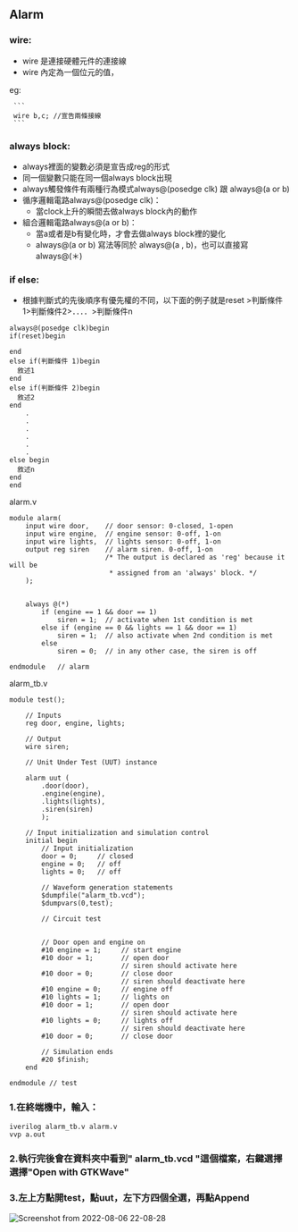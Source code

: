 ## Alarm

###  wire:
  * wire 是連接硬體元件的連接線
  * wire 內定為一個位元的值，
   
   eg:
   
     ```
     wire b,c; //宣告兩條接線
     ```
     
     
### always block:
  * always裡面的變數必須是宣告成reg的形式
  * 同一個變數只能在同一個always block出現
  * always觸發條件有兩種行為模式always@(posedge clk) 跟 always@(a or b)
  * 循序邏輯電路always@(posedge clk)：
    * 當clock上升的瞬間去做always block內的動作
  * 組合邏輯電路always@(a or b)：
    * 當a或者是b有變化時，才會去做always block裡的變化 
    * always@(a or b) 寫法等同於 always@(a , b)，也可以直接寫always@(＊) 

### if else:
  * 根據判斷式的先後順序有優先權的不同，以下面的例子就是reset >判斷條件1>判斷條件2>．．．．>判斷條件n
  ```
  always@(posedge clk)begin
  if(reset)begin

  end
  else if(判斷條件 1)begin
    敘述1
  end
  else if(判斷條件 2)begin
    敘述2
  end
      .
      .
      .
      .
      .
      .
  else begin
    敘述n
  end
end
  ```

alarm.v
```
module alarm(
    input wire door,    // door sensor: 0-closed, 1-open
    input wire engine,  // engine sensor: 0-off, 1-on
    input wire lights,  // lights sensor: 0-off, 1-on
    output reg siren    // alarm siren. 0-off, 1-on
                        /* The output is declared as 'reg' because it will be
                         * assigned from an 'always' block. */
    );


    always @(*)
        if (engine == 1 && door == 1)
            siren = 1;  // activate when 1st condition is met
        else if (engine == 0 && lights == 1 && door == 1)
            siren = 1;  // also activate when 2nd condition is met
        else
            siren = 0;  // in any other case, the siren is off

endmodule	// alarm

```
alarm_tb.v
```
module test();

    // Inputs
    reg door, engine, lights;

    // Output
    wire siren;

    // Unit Under Test (UUT) instance

    alarm uut (
        .door(door),
        .engine(engine),
        .lights(lights),
        .siren(siren)
        );

    // Input initialization and simulation control
    initial begin
        // Input initialization
        door = 0;     // closed
        engine = 0;   // off
        lights = 0;   // off

        // Waveform generation statements
        $dumpfile("alarm_tb.vcd");
        $dumpvars(0,test);

        // Circuit test


        // Door open and engine on
        #10 engine = 1;     // start engine
        #10 door = 1;       // open door
                            // siren should activate here
        #10 door = 0;       // close door
                            // siren should deactivate here
        #10 engine = 0;     // engine off
        #10 lights = 1;     // lights on
        #10 door = 1;       // open door
                            // siren should activate here
        #10 lights = 0;     // lights off
                            // siren should deactivate here
        #10 door = 0;       // close door

        // Simulation ends
        #20 $finish;
    end

endmodule // test

```
### 1.在終端機中，輸入：
```
iverilog alarm_tb.v alarm.v
vvp a.out
```
### 2.執行完後會在資料夾中看到" alarm_tb.vcd "這個檔案，右鍵選擇選擇"Open with GTKWave"

### 3.左上方點開test，點uut，左下方四個全選，再點Append

![Screenshot from 2022-08-06 22-08-28](https://user-images.githubusercontent.com/68816726/183252931-1e162a34-f81c-4648-af4f-767f987c4b00.png)

